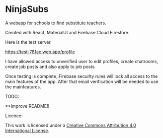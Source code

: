 # NinjaSubs
A webapp for schools to find substitute teachers.

Created with React, MaterialUI and Firebase Cloud Firestore. 

Here is  the test server.

https://test-781ac.web.app/profile


I have allowed access to unverified user to edit profiles, create chatrooms, create job posts and also apply to job posts.

Once testing is complete, Firebase security rules will lock all access to the main features of the app. After that email verification will be needed to use the mainfeatures.


TODO:

**Improve README!!


Licence:

This work is licensed under a <a rel="license" href="http://creativecommons.org/licenses/by/4.0/">Creative Commons Attribution 4.0 International License</a>.
